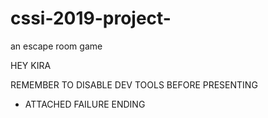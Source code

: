 # cssi-2019-project-
an escape room game 

HEY KIRA 

REMEMBER TO DISABLE DEV TOOLS BEFORE PRESENTING 
- ATTACHED FAILURE ENDING